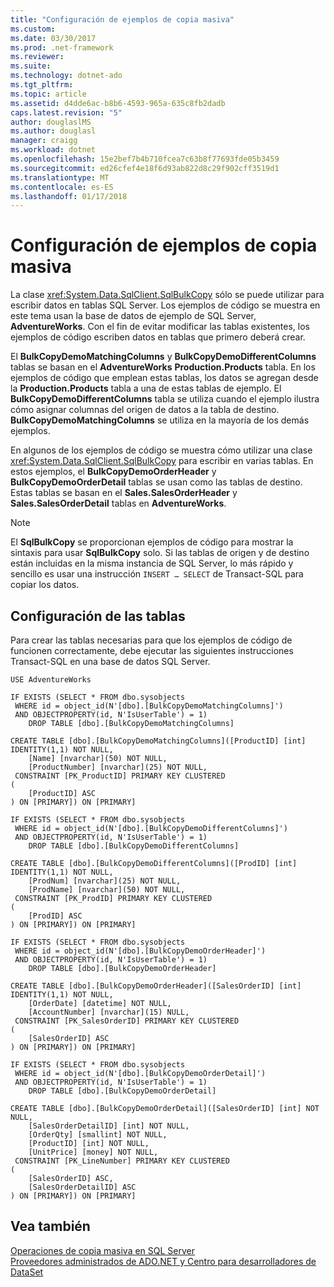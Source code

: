 ```yaml
---
title: "Configuración de ejemplos de copia masiva"
ms.custom: 
ms.date: 03/30/2017
ms.prod: .net-framework
ms.reviewer: 
ms.suite: 
ms.technology: dotnet-ado
ms.tgt_pltfrm: 
ms.topic: article
ms.assetid: d4dde6ac-b8b6-4593-965a-635c8fb2dadb
caps.latest.revision: "5"
author: douglaslMS
ms.author: douglasl
manager: craigg
ms.workload: dotnet
ms.openlocfilehash: 15e2bef7b4b710fcea7c63b8f77693fde05b3459
ms.sourcegitcommit: ed26cfef4e18f6d93ab822d8c29f902cff3519d1
ms.translationtype: MT
ms.contentlocale: es-ES
ms.lasthandoff: 01/17/2018
---
```

# <a name="bulk-copy-example-setup"></a>Configuración de ejemplos de copia masiva
La clase <xref:System.Data.SqlClient.SqlBulkCopy> sólo se puede utilizar para escribir datos en tablas SQL Server. Los ejemplos de código se muestra en este tema usan la base de datos de ejemplo de SQL Server, **AdventureWorks**. Con el fin de evitar modificar las tablas existentes, los ejemplos de código escriben datos en tablas que primero deberá crear.  
  
 El **BulkCopyDemoMatchingColumns** y **BulkCopyDemoDifferentColumns** tablas se basan en el **AdventureWorks** **Production.Products**  tabla. En los ejemplos de código que emplean estas tablas, los datos se agregan desde la **Production.Products** tabla a una de estas tablas de ejemplo. El **BulkCopyDemoDifferentColumns** tabla se utiliza cuando el ejemplo ilustra cómo asignar columnas del origen de datos a la tabla de destino. **BulkCopyDemoMatchingColumns** se utiliza en la mayoría de los demás ejemplos.  
  
 En algunos de los ejemplos de código se muestra cómo utilizar una clase <xref:System.Data.SqlClient.SqlBulkCopy> para escribir en varias tablas. En estos ejemplos, el **BulkCopyDemoOrderHeader** y **BulkCopyDemoOrderDetail** tablas se usan como las tablas de destino. Estas tablas se basan en el **Sales.SalesOrderHeader** y **Sales.SalesOrderDetail** tablas en **AdventureWorks**.  
  
> [!NOTE]
>  El **SqlBulkCopy** se proporcionan ejemplos de código para mostrar la sintaxis para usar **SqlBulkCopy** solo. Si las tablas de origen y de destino están incluidas en la misma instancia de SQL Server, lo más rápido y sencillo es usar una instrucción `INSERT … SELECT` de Transact-SQL para copiar los datos.  
  
## <a name="table-setup"></a>Configuración de las tablas  
 Para crear las tablas necesarias para que los ejemplos de código de funcionen correctamente, debe ejecutar las siguientes instrucciones Transact-SQL en una base de datos SQL Server.  
  
```  
USE AdventureWorks  
  
IF EXISTS (SELECT * FROM dbo.sysobjects   
 WHERE id = object_id(N'[dbo].[BulkCopyDemoMatchingColumns]')  
 AND OBJECTPROPERTY(id, N'IsUserTable') = 1)  
    DROP TABLE [dbo].[BulkCopyDemoMatchingColumns]  
  
CREATE TABLE [dbo].[BulkCopyDemoMatchingColumns]([ProductID] [int] IDENTITY(1,1) NOT NULL,  
    [Name] [nvarchar](50) NOT NULL,  
    [ProductNumber] [nvarchar](25) NOT NULL,  
 CONSTRAINT [PK_ProductID] PRIMARY KEY CLUSTERED  
(  
    [ProductID] ASC  
) ON [PRIMARY]) ON [PRIMARY]  
  
IF EXISTS (SELECT * FROM dbo.sysobjects   
 WHERE id = object_id(N'[dbo].[BulkCopyDemoDifferentColumns]')  
 AND OBJECTPROPERTY(id, N'IsUserTable') = 1)  
    DROP TABLE [dbo].[BulkCopyDemoDifferentColumns]  
  
CREATE TABLE [dbo].[BulkCopyDemoDifferentColumns]([ProdID] [int] IDENTITY(1,1) NOT NULL,  
    [ProdNum] [nvarchar](25) NOT NULL,  
    [ProdName] [nvarchar](50) NOT NULL,  
 CONSTRAINT [PK_ProdID] PRIMARY KEY CLUSTERED  
(  
    [ProdID] ASC  
) ON [PRIMARY]) ON [PRIMARY]  
  
IF EXISTS (SELECT * FROM dbo.sysobjects   
 WHERE id = object_id(N'[dbo].[BulkCopyDemoOrderHeader]')  
 AND OBJECTPROPERTY(id, N'IsUserTable') = 1)  
    DROP TABLE [dbo].[BulkCopyDemoOrderHeader]  
  
CREATE TABLE [dbo].[BulkCopyDemoOrderHeader]([SalesOrderID] [int] IDENTITY(1,1) NOT NULL,  
    [OrderDate] [datetime] NOT NULL,  
    [AccountNumber] [nvarchar](15) NULL,  
 CONSTRAINT [PK_SalesOrderID] PRIMARY KEY CLUSTERED  
(  
    [SalesOrderID] ASC  
) ON [PRIMARY]) ON [PRIMARY]  
  
IF EXISTS (SELECT * FROM dbo.sysobjects   
 WHERE id = object_id(N'[dbo].[BulkCopyDemoOrderDetail]')  
 AND OBJECTPROPERTY(id, N'IsUserTable') = 1)  
    DROP TABLE [dbo].[BulkCopyDemoOrderDetail]  
  
CREATE TABLE [dbo].[BulkCopyDemoOrderDetail]([SalesOrderID] [int] NOT NULL,  
    [SalesOrderDetailID] [int] NOT NULL,  
    [OrderQty] [smallint] NOT NULL,  
    [ProductID] [int] NOT NULL,  
    [UnitPrice] [money] NOT NULL,  
 CONSTRAINT [PK_LineNumber] PRIMARY KEY CLUSTERED  
(  
    [SalesOrderID] ASC,  
    [SalesOrderDetailID] ASC  
) ON [PRIMARY]) ON [PRIMARY]  
```  
  
## <a name="see-also"></a>Vea también  
 [Operaciones de copia masiva en SQL Server](../../../../../docs/framework/data/adonet/sql/bulk-copy-operations-in-sql-server.md)  
 [Proveedores administrados de ADO.NET y Centro para desarrolladores de DataSet](http://go.microsoft.com/fwlink/?LinkId=217917)
